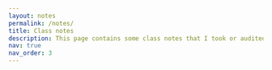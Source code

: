 ```yaml
---
layout: notes
permalink: /notes/
title: Class notes
description: This page contains some class notes that I took or audited. In science and engineering, I tried to cover less common topics, to share valuable knowledge. If you spot an error, or if you are a professor and want to take some class notes down, please contact me.
nav: true
nav_order: 3
---
```


